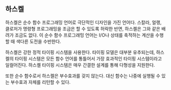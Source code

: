 ## 하스켈

하스켈은 순수 함수 프로그래밍 언어로 극단적인 디자인을 가진 언어다. 스칼라, 얼랭, 클로저가 명령형 프로그래밍을 조금은 할 수 있도록 허락한 반면, 하스켈은 그와 같은 배려가 조금도 없다. 이 순수 함수 프로그래밍 언어는 I/O나 상태를 축적하는 계산을 수행할 때 색다른 도전을 수반한다.

하스켈은 강한 정적 타이핑 시스템을 사용한다. 타이핑 모델은 대부분 유추되는데, 하스켈의 타이핑 시스템은 모든 함수 언어를 통틀어서 가장 효과적인 타이핑 시스템이라고 일컬어진다. 하스켈 타이핑 시스템은 매우 간결한 설계를 통해 다형성을 지원한다.

또한 순수 함수로서 하스켈은 부수효과를 갖지 않는다. 대신 함수는 나중에 실행될 수 있는 부수효과 자체를 리턴할 수 있다.